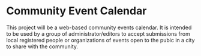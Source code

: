 # Community Event Calendar

This project will be a web-based community events calendar.  It is intended to be used by a group of administrator/editors to accept submissions from local registered people or organizations of events open to the pubic in a city to share with the community.